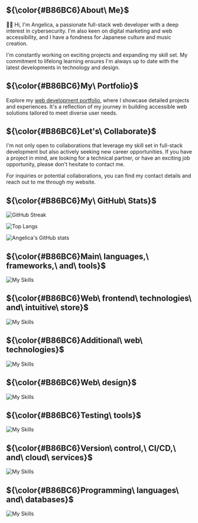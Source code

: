 ## ${\color{#B86BC6}About\ Me}$

:woman_technologist: Hi, I'm Angelica, a passionate full-stack web developer with a deep interest in cybersecurity. I'm also keen on digital marketing and web accessibility, and I have a fondness for Japanese culture and music creation.

I'm constantly working on exciting projects and expanding my skill set. My commitment to lifelong learning ensures I'm always up to date with the latest developments in technology and design.


## ${\color{#B86BC6}My\ Portfolio}$

Explore my <a href="https://yumeangelica.github.io">web development portfolio</a>, where I showcase detailed projects and experiences. It's a reflection of my journey in building accessible web solutions tailored to meet diverse user needs.


## ${\color{#B86BC6}Let's\ Collaborate}$

I'm not only open to collaborations that leverage my skill set in full-stack development but also actively seeking new career opportunities. If you have a project in mind, are looking for a technical partner, or have an exciting job opportunity, please don't hesitate to contact me.


For inquiries or potential collaborations, you can find my contact details and reach out to me through my website.


## ${\color{#B86BC6}My\ GitHub\ Stats}$

![GitHub Streak](https://streak-stats.demolab.com/?user=yumeangelica&theme=light&hide_border=true&ring=CC7FDA&fire=CC7FDA&currStreakNum=CC7FDA&sideNums=CC7FDA&currStreakLabel=CC7FDA&sideLabels=CC7FDA&dates=CC7FDA)

![Top Langs](https://github-readme-stats.vercel.app/api/top-langs/?username=yumeangelica&layout=compact&text_color=black&title_color=CC7FDA&bg_color=f3dbfe&theme=light)

![Angelica's GitHub stats](https://github-readme-stats.vercel.app/api?username=yumeangelica&show_icons=true&count_private=true&include_all_commits=true&theme=light&title_color=CC7FDA&icon_color=CC7FDA&text_color=black&bg_color=f3dbfe)


## ${\color{#B86BC6}Main\ languages,\ frameworks,\ and\ tools}$

![My Skills](https://skillicons.dev/icons?i=nodejs,express,mongo,firebase&theme=light)

## ${\color{#B86BC6}Web\ frontend\ technologies\ and\ intuitive\ store}$

![My Skills](https://skillicons.dev/icons?i=react,vue,pinia&theme=light)


## ${\color{#B86BC6}Additional\ web\ technologies}$

![My Skills](https://skillicons.dev/icons?i=js,ts,css,html,bootstrap&theme=light)

## ${\color{#B86BC6}Web\ design}$

![My Skills](https://skillicons.dev/icons?i=figma&theme=light)


## ${\color{#B86BC6}Testing\ tools}$

![My Skills](https://skillicons.dev/icons?i=jest,cypress&theme=light)


## ${\color{#B86BC6}Version\ control,\ CI/CD,\ and\ cloud\ services}$

![My Skills](https://skillicons.dev/icons?i=git,github,githubactions,docker,azure&theme=light)


## ${\color{#B86BC6}Programming\ languages\ and\ databases}$


![My Skills](https://skillicons.dev/icons?i=python,sqlite,postgres&theme=light)
